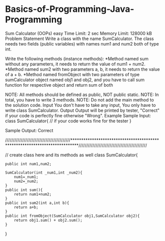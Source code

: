 # Basics-of-Programming-Java-Programming



Sum Calculator (OOPs)
easy
Time Limit: 2 sec
Memory Limit: 128000 kB
Problem Statement
Write a class with the name SumCalculator. The class needs two fields (public variables) with names num1 and num2 both of type int.

Write the following methods (instance methods):
*Method named sum without any parameters, it needs to return the value of num1 + num2.
*Method named sum2 with two parameters a, b, it needs to return the value of a + b.
*Method named fromObject with two parameters of type sumCalculator object named obj1 and obj2, and you have to call sum function for respective object and return sum of both

NOTE: All methods should be defined as public, NOT public static.
NOTE: In total, you have to write 3 methods.
NOTE: Do not add the main method to the solution code.
Input
You don't have to take any input, You only have to write class SumCalculator.
Output
Output will be printed by tester, "Correct" if your code is perfectly fine otherwise "Wrong".
Example
Sample Input:
class SumCalculator{
// if your code works fine for the tester
}

Sample Output:
Correct


//////////////////////////////////////////***************************************************************************////////////////////////////////////////////







// create class here and its methods as well
class SumCalculator{

    public int num1,num2;

    SumCalculator(int _num1,int _num2){
        num1=_num1;
        num2=_num2;
    }
    public int sum(){
        return num1+num2;
    }
    public int sum2(int a,int b){
        return a+b;
    }
    public int fromObject(SumCalculator obj1,SumCalculator obj2){
        return obj1.sum() + obj2.sum();
    }
}
